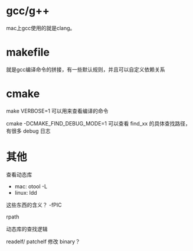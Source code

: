 # gcc/g++

mac上gcc使用的就是clang。

# makefile

就是gcc编译命令的拼接，有一些默认规则，并且可以自定义依赖关系

# cmake

make VERBOSE=1
可以用来查看编译的命令

cmake -DCMAKE_FIND_DEBUG_MODE=1
可以查看 find_xx 的具体查找路径，有很多 debug 日志

# 其他

查看动态库
* mac: otool -L <executable>
* linux: ldd <executable>

这些东西的含义？
-fPIC

rpath

动态库的查找逻辑

readelf/ patchelf 修改 binary？
